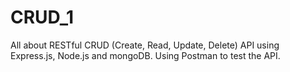 # CRUD_1

All about RESTful CRUD (Create, Read, Update, Delete) API using Express.js, Node.js and mongoDB.
Using Postman to test the API.
